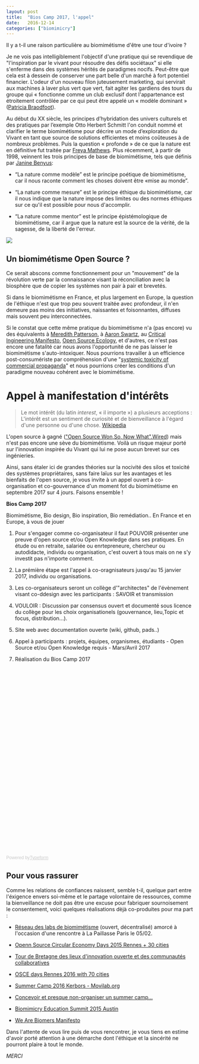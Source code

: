 ```yaml
---
layout: post
title:  "Bios Camp 2017, l'appel"
date:   2016-12-14 
categories: ["biomimicry"]
---
```


Il y a t-il une raison particulière au biomimétisme d'être une tour d'ivoire ? 

Je ne vois pas intelligiblement l'objectif d'une pratique qui se revendique de "l'inspiration par le vivant pour résoudre des défis sociétaux" si elle s'enferme dans des systèmes hérités de paradigmes nocifs. Peut-être que cela est à dessein de conserver une part belle d'un marché à fort potentiel financier. L'odeur d'un nouveau filon juteusement marketing, qui servirait aux machines à laver plus vert que vert, fait agiter les gardiens des tours du groupe qui « fonctionne comme un club exclusif dont l'appartenance est étroitement contrôlée par ce qui peut être appelé un « modèle dominant » ([Patricia Braodfoot](https://en.wikipedia.org/wiki/Patricia_Broadfoot)).

Au début du XX siècle, les principes d’hybridation des univers culturels et des pratiques par l’exemple Otto Herbert Schmitt l'on conduit nommé et clarifier le terme biomimétisme  pour décrire un mode d’exploration du Vivant en tant que source de  solutions efficientes et moins coûteuses à de nombreux problèmes.
Puis la question « profonde » de ce que la nature est en définitive fut traitée par [Freya Mathews](https://en.wikipedia.org/wiki/Freya_Mathews). 
Plus récemment, à partir de 1998, veinnent les trois principes de base de biomimétisme, tels que définis par [Janine Benyus](https://fr.wikipedia.org/wiki/Janine_Benyus): 

* “La nature comme modèle” est le principe poétique de biomimétisme, car il nous raconte comment les choses doivent être «mise au monde”.

* “La nature comme mesure”  est le principe éthique du biomimétisme, car il nous indique que la  nature impose des limites ou des normes éthiques sur ce qu'il est  possible pour nous d'accomplir.

* “La nature comme mentor”  est le principe épistémologique de biomimétisme, car il argue que la  nature est la source de la vérité, de la sagesse, de la liberté de  l'erreur.

![](https://farm4.staticflickr.com/3916/14770790253_7e0d5f6a12_z.jpg)

## Un biomimétisme Open Source ?

Ce serait abscons comme fonctionnement pour un "mouvement" de la révolution verte par la connaissance visant la réconciliation  avec la biosphère que de copier les systèmes non pair à pair et brevetés.

Si dans le biomimétisme en France, et plus largement en Europe, la question de l'éthique n'est que trop peu souvent traitée avec profondeur, il n'en demeure pas moins des initiatives, naissantes et foisonnantes, diffuses mais souvent peu interconnectées.

Si le constat que cette même pratique du biomimétisme n'a (pas encore) vu des équivalents à [Meredith Patterson](https://en.wikipedia.org/wiki/Meredith_L._Patterson), à [Aaron Swartz](https://fr.wikipedia.org/wiki/Aaron_Swartz), au [Critical Ingineering Manifesto](https://criticalengineering.org/fr), [Open Source Ecology](http://opensourceecology.org/), et d'autres, ce n'est pas encore une fatalité car nous avons l'opportunité de ne pas laisser le biomimétisme s'auto-intoxiquer. Nous pourrions travailler à un efficience post-consumériste par compréhension d'une "[systemic toxicity of commercial propaganda](http://maxlath.eu/articles/paper-ethical-marketing/)" et nous pourrions créer les conditions d'un paradigme nouveau cohérent avec le biomimétisme.

# Appel à manifestation d'intérêts

> Le mot intérêt (du latin _interest_, « il importe ») a plusieurs acceptions : L'intérêt est un sentiment de curiosité et de bienveillance à l'égard d'une personne ou d'une chose. [Wikipedia](https://fr.wikipedia.org/wiki/Intérêt)

L'open source à gagné (["Open Source Won,So, Now What".Wired](https://www.wired.com/2016/08/open-source-won-now/)) mais n'est pas encore une sève du biomimétisme. Voilà un risque majeur porté sur l'innovation inspirée du Vivant qui lui ne pose aucun brevet sur ces ingénieries.

Ainsi, sans étaler ici de grandes théories sur la nocivité des silos et toxicité des systèmes propriètaires, sans faire laïus sur les avantages et les bienfaits de l'open source, je vous invite à un appel ouvert à co-organisation et co-gouvernance d'un moment fot du biomimétisme en septembre 2017 sur 4 jours. Faisons ensemble !

**Bios Camp 2017**

Biomimétisme, Bio design, Bio inspiration, Bio remédiation.. 
En France et en Europe, à vous de jouer

 1. Pour s'engager comme co-organisateur il faut POUVOIR présenter une preuve d'open source et/ou Open Knowledge dans ses pratiques. En étude ou en retraite, salariée ou enrtepreneure, chercheur ou autodidacte, individu ou organisation, c'est ouvert à tous mais on ne s'y investit pas n'importe comment.
 
 2. La prémière étape est l'appel à co-oragnisateurs jusqu'au 15 janvier 2017, individu ou organisations.
 
 3. Les co-organisateurs seront un collège d'"architectes" de l'évènement visant co-ddesign avec les participants : SAVOIR et transmission
 
 4. VOULOIR : Discussion par consensus ouvert et documenté sous licence du collège pour les choix organisationels (gouvernance, lieu,Topic et focus, distribution...).
 
 5. Site web avec documentation ouverte (wiki, github, pads..) 
 
 6. Appel à participants : projets, équipes, organismes, étudiants - Open Source et/ou Open Knowledge requis - Mars/Avril 2017
 
 7. Réalisation du Bios Camp 2017
 
 <!-- Change the width and height values to suit you best -->
<div class="typeform-widget" data-url="https://xavier37.typeform.com/to/iYS0U1" data-text="Volunteer Application Form" style="width:100%;height:500px;"></div>
<script>(function(){var qs,js,q,s,d=document,gi=d.getElementById,ce=d.createElement,gt=d.getElementsByTagName,id='typef_orm',b='https://s3-eu-west-1.amazonaws.com/share.typeform.com/';if(!gi.call(d,id)){js=ce.call(d,'script');js.id=id;js.src=b+'widget.js';q=gt.call(d,'script')[0];q.parentNode.insertBefore(js,q)}})()</script>
<div style="font-family: Sans-Serif;font-size: 12px;color: #999;opacity: 0.5; padding-top: 5px;">Powered by<a href="https://www.typeform.com/examples/forms/?utm_campaign=iYS0U1&amp;utm_source=typeform.com-1384274-Basic&amp;utm_medium=typeform&amp;utm_content=typeform-embedded-onlineform&amp;utm_term=EN" style="color: #999" target="_blank">Typeform</a></div>

## Pour vous rassurer

Comme les relations de confiances naissent, semble t-il, quelque part entre l'éxigence envers soi-même et le partage volontaire de ressources, comme la bienveillance ne doit pas être une excuse pour fabriquer sournoisement le consentement, voici quelques réalisations dèjà co-produites pour ma part :

* [Réseau des labs de biomimétisme](https://hackpad.com/Rseau-des-labs-de-biomimtisme-ypKLOzQw6Lu) (ouvert, décentralisé) amorcé à l'occasion d'une rencontre à La Paillasse Paris le 05/02.
 
* [Openn Source Circular Economy Days 2015 Rennes + 30 cities](https://oscedays.org/rennes-2015/)
 
* [Tour de Bretagne des lieux d'innovation ouverte et des communautés collaboratives](https://hackpad.com/BretagneLabTour-Tour-de-Bretagne-des-lieux-dinnovation-ouverte-et-des-communauts-collaboratives-CJCut6qvqG0)
 
* [OSCE days Rennes 2016 with 70 cities](https://hackpad.com/OSCE-days-Rennes-2016-YcmnYcsPgPe)
 
* [Summer Camp 2016 Kerbors - Movilab.org]( http://movilab.org/index.php?title=Summer_Camp_2016_Kerbors)
 
* [Concevoir et presque non-organiser un summer camp…](https://medium.com/we-are-biomers/concevoir-et-presque-non-organiser-un-summer-camp-79ae19947e08#.jgwphvydz)
 
* [Biomimicry Education Summit 2015 Austin](https://lebiome.github.io/#LeBiome/network/blob/master/austin_2015.md)

* [We Are Biomers Manifesto](https://lebiome.github.io/#LeBiome/manifesto/blob/master/manifeste.md)

 Dans l'attente de vous lire puis de vous rencontrer, je vous tiens en estime d'avoir porté attention à une démarche dont l'éthique et la sincérité ne pourront plaire à tout le monde.
 
 _MERCI_
